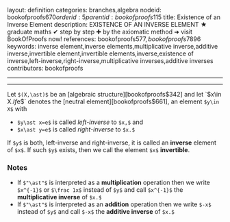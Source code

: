 layout: definition
categories: branches,algebra
nodeid: bookofproofs$670
orderid: 5
parentid: bookofproofs$115
title: Existence of an Inverse Element
description: EXISTENCE OF AN INVERSE ELEMENT ★ graduate maths ✔ step by step ✚ by the axiomatic method ➜ visit BookOfProofs now!
references: bookofproofs$577,bookofproofs$7896
keywords: inverse element,inverse elements,multiplicative inverse,additive inverse,invertible element,invertible elements,inverse,existence of inverse,left-inverse,right-inverse,multiplicative inverses,additive inverses
contributors: bookofproofs

---


---

Let `$(X,\ast)$` be an [algebraic structure][bookofproofs$342] and let `$x\in X$`. If `$e$` denotes the [neutral element][bookofproofs$661], an element `$y\in X$` with 
* `$y\ast x=e$` is called *left-inverse* to `$x,$` and
* `$x\ast y=e$` is called *right-inverse* to `$x.$`

If `$y$` is both, left-inverse and right-inverse, it is called an **inverse** element of `$x$`. If such `$y$` exists, then we call the element `$x$` **invertible**. 

### Notes

* If `$"\ast"$` is interpreted as a **multiplication** operation then we write `$x^{-1}$` or `$\frac 1x$` instead of `$y$` and call `$x^{-1}$` the **multiplicative inverse** of `$x.$`
* If `$"\ast"$` is interpreted as an **addition** operation then we write `$-x$` instead of `$y$`  and call `$-x$` the **additive inverse** of `$x.$`
